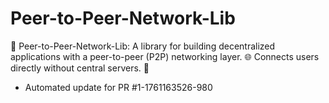 # Peer-to-Peer-Network-Lib
🤝 Peer-to-Peer-Network-Lib: A library for building decentralized applications with a peer-to-peer (P2P) networking layer. 🌐 Connects users directly without central servers. 🔗


- Automated update for PR #1-1761163526-980